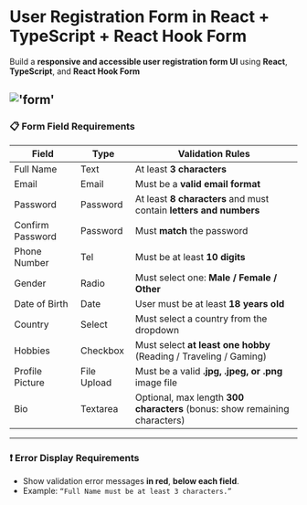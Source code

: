 
# User Registration Form in React + TypeScript + React Hook Form

Build a **responsive and accessible user registration form UI** using **React**, **TypeScript**, and **React Hook Form**

!['form'](./register-form.jpeg)
---

### 📋 Form Field Requirements

| **Field**        | **Type**    | **Validation Rules**                                                       |
| ---------------- | ----------- | -------------------------------------------------------------------------- |
| Full Name        | Text        | At least **3 characters**                                                  |
| Email            | Email       | Must be a **valid email format**                                           |
| Password         | Password    | At least **8 characters** and must contain **letters and numbers**         |
| Confirm Password | Password    | Must **match** the password                                                |
| Phone Number     | Tel         | Must be at least **10 digits**                                             |
| Gender           | Radio       | Must select one: **Male / Female / Other**                                 |
| Date of Birth    | Date        | User must be at least **18 years old**                                     |
| Country          | Select      | Must select a country from the dropdown                                    |
| Hobbies          | Checkbox    | Must select **at least one hobby** (Reading / Traveling / Gaming)          |
| Profile Picture  | File Upload | Must be a valid **.jpg, .jpeg, or .png** image file                        |
| Bio              | Textarea    | Optional, max length **300 characters** (bonus: show remaining characters) |

---

### ❗ Error Display Requirements

* Show validation error messages **in red**, **below each field**.
* Example: `“Full Name must be at least 3 characters.”`
